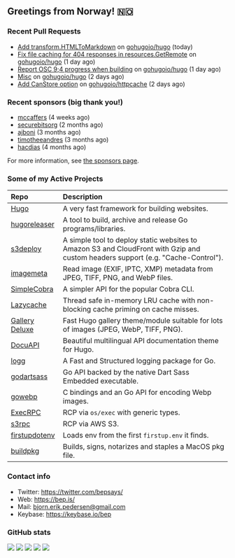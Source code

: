 ## Greetings from Norway! 🇳🇴

### Recent Pull Requests

- [Add transform.HTMLToMarkdown](https://github.com/gohugoio/hugo/pull/14025) on [gohugoio/hugo](https://github.com/gohugoio/hugo) (today)
- [Fix file caching for 404 responses in resources.GetRemote](https://github.com/gohugoio/hugo/pull/14021) on [gohugoio/hugo](https://github.com/gohugoio/hugo) (1 day ago)
- [Report OSC 9;4 progress when building](https://github.com/gohugoio/hugo/pull/14020) on [gohugoio/hugo](https://github.com/gohugoio/hugo) (1 day ago)
- [Misc](https://github.com/gohugoio/hugo/pull/14013) on [gohugoio/hugo](https://github.com/gohugoio/hugo) (2 days ago)
- [Add CanStore option](https://github.com/gohugoio/httpcache/pull/6) on [gohugoio/httpcache](https://github.com/gohugoio/httpcache) (2 days ago)

### Recent sponsors (big thank you!)

- [mccaffers](https://github.com/mccaffers) (4 weeks ago)
- [securebitsorg](https://github.com/securebitsorg) (2 months ago)
- [ajboni](https://github.com/ajboni) (3 months ago)
- [timotheeandres](https://github.com/timotheeandres) (3 months ago)
- [hacdias](https://github.com/hacdias) (4 months ago)

For more information, see [the sponsors page](https://github.com/sponsors/bep/).

### Some of my Active Projects

| Repo  | Description |
| :---------------------------------------- | :------------------------------------------- |
| [Hugo](https://github.com/gohugoio/hugo)|A very fast framework for building websites. |
| [hugoreleaser](https://github.com/gohugoio/hugoreleaser)| A tool to build, archive and release Go programs/libraries.  |
| [s3deploy](https://github.com/bep/s3deploy)| A simple tool to deploy static websites to Amazon S3 and CloudFront with Gzip and custom headers support (e.g. "Cache-Control").|
| [imagemeta](https://github.com/bep/imagemeta)| Read image (EXIF, IPTC, XMP) metadata from JPEG, TIFF, PNG, and WebP files.|
| [SimpleCobra](https://github.com/bep/simplecobra)|A simpler API for the popular Cobra CLI.|
| [Lazycache](https://github.com/bep/lazycache)| Thread safe in-memory LRU cache with non-blocking cache priming on cache misses.  |
| [Gallery Deluxe](https://github.com/bep/gallerydeluxe)|Fast Hugo gallery theme/module suitable for lots of images (JPEG, WebP, TIFF, PNG).|
| [DocuAPI](https://github.com/bep/docuapi)| Beautiful multilingual API documentation theme for Hugo.  |
| [logg](https://github.com/bep/logg)| A Fast and Structured logging package for Go.  |
| [godartsass](https://github.com/bep/godartsass)| Go API backed by the native Dart Sass Embedded executable. |
| [gowebp](https://github.com/bep/gowebp)|C bindings and an Go API for encoding Webp images. |
| [ExecRPC](https://github.com/bep/execrpc)|RCP via `os/exec` with generic types.  |
| [s3rpc](https://github.com/bep/s3rpc)|RCP via AWS S3.|
| [firstupdotenv](https://github.com/bep/firstupdotenv)|Loads env from the first `firstup.env` it finds. |
| [buildpkg](https://github.com/bep/buildpkg)| Builds, signs, notarizes and staples a MacOS pkg file. |

### Contact info
- Twitter: https://twitter.com/bepsays/
- Web: https://bep.is/
- Mail: bjorn.erik.pedersen@gmail.com
- Keybase: https://keybase.io/bep

### GitHub stats

![](https://github-profile-summary-cards.vercel.app/api/cards/profile-details?username=bep&theme=github)
![](https://github-profile-summary-cards.vercel.app/api/cards/repos-per-language?username=bep&theme=github)
![](https://github-profile-summary-cards.vercel.app/api/cards/most-commit-language?username=bep&theme=github)
![](https://github-profile-summary-cards.vercel.app/api/cards/stats?username=bep&theme=github)
![](https://github-profile-summary-cards.vercel.app/api/cards/productive-time?username=bep&theme=github)
